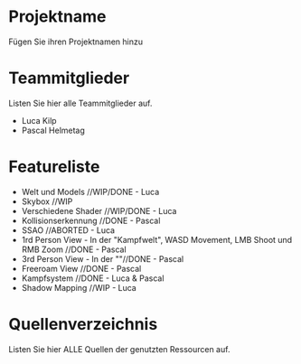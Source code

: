 # Projektname
Fügen Sie ihren Projektnamen hinzu

# Teammitglieder
Listen Sie hier alle Teammitglieder auf.
- Luca Kilp
- Pascal Helmetag

# Featureliste
- Welt und Models //WIP/DONE - Luca
- Skybox //WIP
- Verschiedene Shader //WIP/DONE - Luca
- Kollisionserkennung //DONE - Pascal
- SSAO //ABORTED - Luca
- 1rd Person View - In der "Kampfwelt", WASD Movement, LMB Shoot und RMB Zoom //DONE - Pascal
- 3rd Person View - In der ""//DONE - Pascal
- Freeroam View //DONE - Pascal
- Kampfsystem //DONE - Luca & Pascal
- Shadow Mapping //WIP - Luca

# Quellenverzeichnis
Listen Sie hier ALLE Quellen der genutzten Ressourcen auf.

